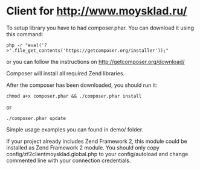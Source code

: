 Client for http://www.moysklad.ru/
===================

To setup library you have to had composer.phar.
You can download it using this command:
```
php -r "eval('?>'.file_get_contents('https://getcomposer.org/installer'));"
```
or you can follow the instructions on http://getcomposer.org/download/

Composer will install all required Zend libraries. 

After the composer has been downloaded, you should run it:
```
chmod a+x composer.phar && ./composer.phar install
```
or 
```
./composer.phar update
```

Simple usage examples you can found in demo/ folder.

If your project already includes Zend Framework 2, this module could be installed as Zend Framework 2 module.
You should only copy config/zf2clientmoysklad.global.php to your config/autoload and change commented line with your connection credentials.
